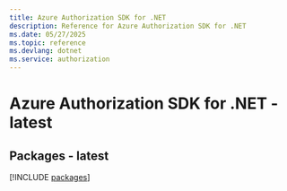 ```yaml
---
title: Azure Authorization SDK for .NET
description: Reference for Azure Authorization SDK for .NET
ms.date: 05/27/2025
ms.topic: reference
ms.devlang: dotnet
ms.service: authorization
---
```

# Azure Authorization SDK for .NET - latest
## Packages - latest
[!INCLUDE [packages](authorization-index.md)]